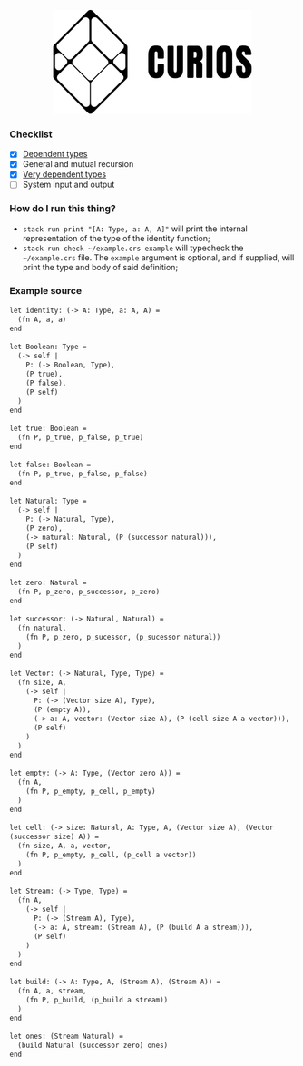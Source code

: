 <p align="center">
  <img width="350" height="183" src="https://github.com/valmirjunior0088/curios/raw/master/logo.png">
</p>

### Checklist

- [x] [Dependent types](https://www.microsoft.com/en-us/research/wp-content/uploads/1997/01/henk.pdf)
- [x] General and mutual recursion
- [x] [Very dependent types](http://www.nuprl.org/documents/Hickey/FormalObjectsinTypeTheory.pdf)
- [ ] System input and output

### How do I run this thing?

- `stack run print "[A: Type, a: A, A]"` will print the internal representation of the type of the identity function;
- `stack run check ~/example.crs example` will typecheck the `~/example.crs` file. The `example` argument is optional, and if supplied, will print the type and body of said definition;

### Example source

```
let identity: (-> A: Type, a: A, A) =
  (fn A, a, a)
end

let Boolean: Type =
  (-> self |
    P: (-> Boolean, Type),
    (P true),
    (P false),
    (P self)
  )
end

let true: Boolean =
  (fn P, p_true, p_false, p_true)
end

let false: Boolean =
  (fn P, p_true, p_false, p_false)
end

let Natural: Type =
  (-> self |
    P: (-> Natural, Type),
    (P zero),
    (-> natural: Natural, (P (successor natural))),
    (P self)
  )
end

let zero: Natural =
  (fn P, p_zero, p_successor, p_zero)
end

let successor: (-> Natural, Natural) =
  (fn natural,
    (fn P, p_zero, p_sucessor, (p_sucessor natural))
  )
end

let Vector: (-> Natural, Type, Type) =
  (fn size, A,
    (-> self |
      P: (-> (Vector size A), Type),
      (P (empty A)),
      (-> a: A, vector: (Vector size A), (P (cell size A a vector))),
      (P self)
    )
  )
end

let empty: (-> A: Type, (Vector zero A)) =
  (fn A,
    (fn P, p_empty, p_cell, p_empty)
  )
end

let cell: (-> size: Natural, A: Type, A, (Vector size A), (Vector (successor size) A)) =
  (fn size, A, a, vector,
    (fn P, p_empty, p_cell, (p_cell a vector))
  )
end

let Stream: (-> Type, Type) =
  (fn A,
    (-> self |
      P: (-> (Stream A), Type),
      (-> a: A, stream: (Stream A), (P (build A a stream))),
      (P self)
    )
  )
end

let build: (-> A: Type, A, (Stream A), (Stream A)) =
  (fn A, a, stream,
    (fn P, p_build, (p_build a stream))
  )
end

let ones: (Stream Natural) =
  (build Natural (successor zero) ones)
end
```
